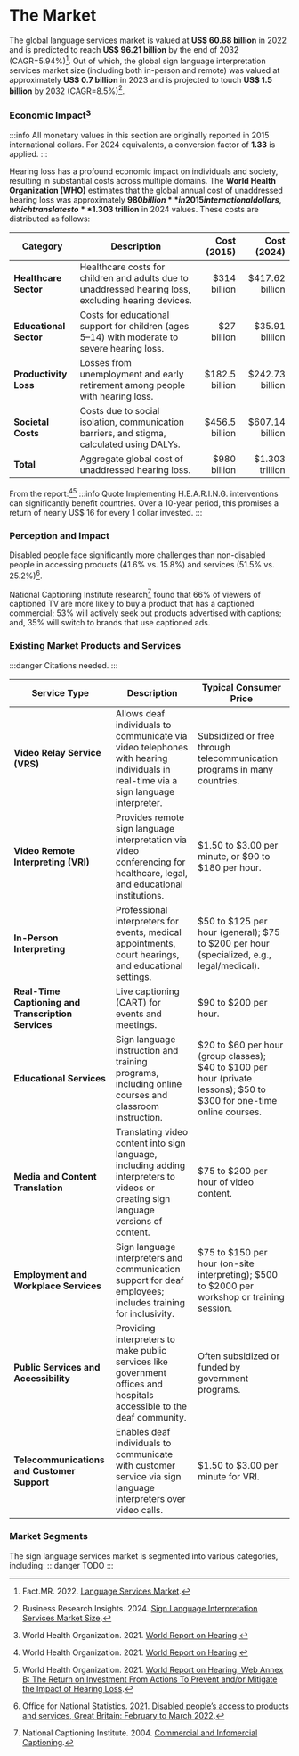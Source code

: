 # The Market

The global language services market is valued at **US$ 60.68 billion** in 2022 and is predicted to reach **US$ 96.21 billion** by the end of 2032 (CAGR=5.94%)[^factmr-lsm].
Out of which, the global sign language interpretation services market size (including both in-person and remote) was valued at approximately **US$ 0.7 billion** in 2023 and is projected to touch **US$ 1.5 billion** by 2032 (CAGR=8.5%)[^businessresearchinsights].

[^factmr-lsm]: Fact.MR. 2022. [Language Services Market](https://www.factmr.com/report/language-services-market).
[^businessresearchinsights]: Business Research Insights. 2024. [Sign Language Interpretation Services Market Size](https://www.businessresearchinsights.com/market-reports/sign-language-interpretation-services-market-112737).

### Economic Impact[^who-report]

:::info
All monetary values in this section are originally reported in 2015 international dollars. For 2024 equivalents, a conversion factor of **1.33** is applied.
:::

Hearing loss has a profound economic impact on individuals and society, resulting in substantial costs across multiple domains.
The **World Health Organization (WHO)** estimates that the global annual cost of unaddressed hearing loss was approximately **$980 billion** in 2015 international dollars, which translates to **$1.303 trillion** in 2024 values.
These costs are distributed as follows:

| **Category**           | **Description**                                                                                      | **Cost (2015)** | **Cost (2024)** |
| ---------------------- | ---------------------------------------------------------------------------------------------------- | --------------: | --------------: |
| **Healthcare Sector**  | Healthcare costs for children and adults due to unaddressed hearing loss, excluding hearing devices. |    $314 billion | $417.62 billion |
| **Educational Sector** | Costs for educational support for children (ages 5–14) with moderate to severe hearing loss.         |     $27 billion |  $35.91 billion |
| **Productivity Loss**  | Losses from unemployment and early retirement among people with hearing loss.                        |  $182.5 billion | $242.73 billion |
| **Societal Costs**     | Costs due to social isolation, communication barriers, and stigma, calculated using DALYs.           |  $456.5 billion | $607.14 billion |
| **Total**              | Aggregate global cost of unaddressed hearing loss.                                                   |    $980 billion | $1.303 trillion |

From the report:[^who-report][^who-report-annex]
:::info Quote
Implementing H.E.A.R.I.N.G. interventions can significantly benefit countries.
Over a 10-year period, this promises a return of nearly US$ 16 for every 1 dollar invested.
:::

[^who-report]: World Health Organization. 2021. [World Report on Hearing](https://www.who.int/publications/i/item/world-report-on-hearing).
[^who-report-annex]: World Health Organization. 2021. [World Report on Hearing, Web Annex B: The Return on Investment From Actions To Prevent and/or Mitigate the Impact of Hearing Loss](https://iris.who.int/bitstream/handle/10665/339906/9789240021501-eng.pdf).

### Perception and Impact

Disabled people face significantly more challenges than non-disabled people in accessing products (41.6% vs. 15.8%) and services (51.5% vs. 25.2%)[^ons].
[^ons]: Office for National Statistics. 2021. [Disabled people’s access to products and services, Great Britain: February to March 2022](https://www.ons.gov.uk/peoplepopulationandcommunity/healthandsocialcare/disability/articles/disabledpeoplesaccesstoproductsandservicesgreatbritain/februarytomarch2022).

National Captioning Institute research[^nci] found that 66% of viewers of captioned TV are more likely to buy a product that has a captioned commercial;
53% will actively seek out products advertised with captions; and, 35% will switch to brands that use captioned ads.

[^nci]: National Captioning Institute. 2004. [Commercial and Infomercial Captioning](https://web.archive.org/web/20070815181532/https://www.ncicap.org/commcap.asp).

### Existing Market Products and Services

:::danger
Citations needed.
:::

| **Service Type**                                    | **Description**                                                                                                                      | **Typical Consumer Price**                                                                                            |
| --------------------------------------------------- | ------------------------------------------------------------------------------------------------------------------------------------ | --------------------------------------------------------------------------------------------------------------------- |
| **Video Relay Service (VRS)**                       | Allows deaf individuals to communicate via video telephones with hearing individuals in real-time via a sign language interpreter.   | Subsidized or free through telecommunication programs in many countries.                                              |
| **Video Remote Interpreting (VRI)**                 | Provides remote sign language interpretation via video conferencing for healthcare, legal, and educational institutions.             | $1.50 to $3.00 per minute, or $90 to $180 per hour.                                                                   |
| **In-Person Interpreting**                          | Professional interpreters for events, medical appointments, court hearings, and educational settings.                                | $50 to $125 per hour (general); $75 to $200 per hour (specialized, e.g., legal/medical).                              |
| **Real-Time Captioning and Transcription Services** | Live captioning (CART) for events and meetings.                                                                                      | $90 to $200 per hour.                                                                                                 |
| **Educational Services**                            | Sign language instruction and training programs, including online courses and classroom instruction.                                 | $20 to $60 per hour (group classes); $40 to $100 per hour (private lessons); $50 to $300 for one-time online courses. |
| **Media and Content Translation**                   | Translating video content into sign language, including adding interpreters to videos or creating sign language versions of content. | $75 to $200 per hour of video content.                                                                                |
| **Employment and Workplace Services**               | Sign language interpreters and communication support for deaf employees; includes training for inclusivity.                          | $75 to $150 per hour (on-site interpreting); $500 to $2000 per workshop or training session.                          |
| **Public Services and Accessibility**               | Providing interpreters to make public services like government offices and hospitals accessible to the deaf community.               | Often subsidized or funded by government programs.                                                                    |
| **Telecommunications and Customer Support**         | Enables deaf individuals to communicate with customer service via sign language interpreters over video calls.                       | $1.50 to $3.00 per minute for VRI.                                                                                    |

### Market Segments

The sign language services market is segmented into various categories, including:
:::danger
TODO
:::
